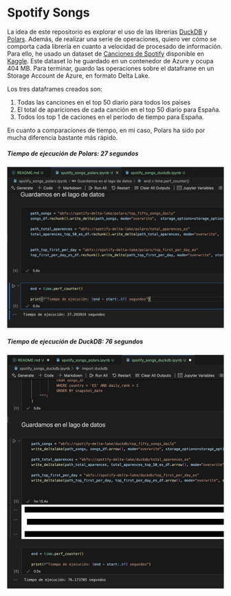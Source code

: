 
# Spotify Songs

La idea de este repositorio es explorar el uso de las librerías [DuckDB](https://duckdb.org/docs/stable/clients/python/overview.html) y [Polars](https://docs.pola.rs/api/python/stable/reference/index.html).
Además, de realizar una serie de operaciones, quiero ver cómo se comporta cada librería en cuanto a velocidad de procesado de información. Para ello, he usado un dataset de [Canciones de Spotify](https://www.kaggle.com/datasets/asaniczka/top-spotify-songs-in-73-countries-daily-updated) disponible en [Kaggle](https://www.kaggle.com/). Este dataset lo he guardado en un contenedor de Azure y ocupa 404 MB.
Para terminar, guardo las operaciones sobre el dataframe en un Storage Account de Azure, en formato Delta Lake.

Los tres dataframes creados son:

1. Todas las canciones en el top 50 diario para todos los paises
2. El total de apariciones de cada canción en el top 50 diario para España.
3. Todos los top 1 de caciones en el periodo de tiempo para España.


En cuanto a comparaciones de tiempo, en mi caso, Polars ha sido por mucha diferencia bastante más rápido.

##### Tiempo de ejecución de Polars: 27 segundos
![](./imagenes/polars_tiempo.png)

##### Tiempo de ejecución de DuckDB: 76 segundos
![](./imagenes/duckdb_tiempo.png)